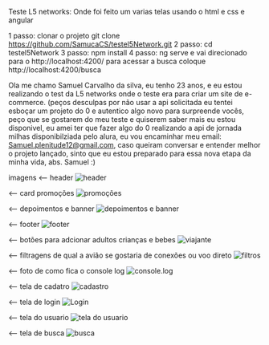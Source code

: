 Teste L5 networks: Onde foi feito um varias telas usando o html e css e angular

1 passo: clonar o projeto git clone https://github.com/SamucaCS/testel5Network.git
2 passo: cd testel5Network
3 passo: npm install
4 passo: ng serve
e vai direcionado para o http://localhost:4200/
para acessar a busca coloque http://localhost:4200/busca

Ola me chamo Samuel Carvalho da silva, eu tenho 23 anos, e eu estou realizando o test da L5 networks onde o teste era para criar um site de e-commerce.
(peços desculpas por não usar a api solicitada eu tentei esboçar um projeto do 0 e autentico algo novo para surpreende vocês, peço que se gostarem do meu teste e quiserem saber mais eu estou disponivel, eu amei ter que fazer algo do 0 realizando a api de jornada milhas disponibilziada pelo alura, eu vou encaminhar meu email: Samuel.plenitude12@gmail.com, caso queiram conversar e entender melhor o projeto lançado, sinto que eu estou preparado para essa nova etapa da minha vida, abs. Samuel :)


imagens
<-- header 
![header](https://github.com/SamucaCS/testel5Network/assets/122119579/967e18e9-2b99-4860-8249-7f29a404adfc)

<-- card promoções 
![promoções](https://github.com/SamucaCS/testel5Network/assets/122119579/e42d1b74-50af-4ecf-8c8d-5a9d028474ff)

<-- depoimentos e banner
![depoimentos e banner](https://github.com/SamucaCS/testel5Network/assets/122119579/a1ed2860-f215-4016-b60b-35dd78ebd091)

<-- footer
![footer](https://github.com/SamucaCS/testel5Network/assets/122119579/8d536fe8-c3ed-44bf-83d9-be046ab34040)

<-- botões para adcionar adultos crianças e bebes
![viajante](https://github.com/SamucaCS/testel5Network/assets/122119579/68f3008a-222e-4e19-8890-1b0da86a8b4b)

<-- filtragens de qual a avião se gostaria de conexões ou voo direto
![filtros](https://github.com/SamucaCS/testel5Network/assets/122119579/4d2df819-6327-4a25-adfe-34fd1a6099da)

<-- foto de como fica o console log
![console.log](https://github.com/SamucaCS/testel5Network/assets/122119579/f43048d2-bd24-4eee-adcf-fbaae1709dcc)

<-- tela de cadatro
![cadastro](https://github.com/SamucaCS/testel5Network/assets/122119579/8e747b5c-7c9c-4cc8-9168-296c6161fa90)

<-- tela de login
![Login](https://github.com/SamucaCS/testel5Network/assets/122119579/393e66fa-9a03-4323-8628-71e1ce02029a)

<-- tela do usuario
![tela do usuario](https://github.com/SamucaCS/testel5Network/assets/122119579/0bbf55ea-bb2f-4338-a6eb-2644dbe0738d)

<-- tela de busca
![busca](https://github.com/SamucaCS/testel5Network/assets/122119579/80269a0f-1d32-4477-a8f5-bc9c4888918d)


